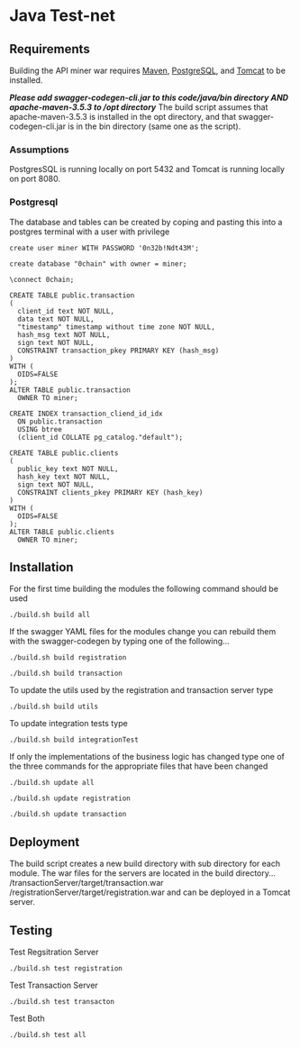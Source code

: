 # Java Test-net

## Requirements

Building the API miner war requires [Maven](https://maven.apache.org/), [PostgreSQL](https://www.postgresql.org), and [Tomcat](https://tomcat.apache.org) to be installed. 

***Please add swagger-codegen-cli.jar to this code/java/bin directory AND apache-maven-3.5.3 to /opt directory***
The build script assumes that apache-maven-3.5.3 is installed in the opt directory, and that swagger-codegen-cli.jar is in the bin directory (same one as the script).

### Assumptions

PostgresSQL is running locally on port 5432 and Tomcat is running locally on port 8080.

### Postgresql 

The database and tables can be created by coping and pasting this into a postgres terminal with a user with privilege
```
create user miner WITH PASSWORD '0n32b!Ndt43M';

create database "0chain" with owner = miner;

\connect 0chain;

CREATE TABLE public.transaction
(
  client_id text NOT NULL,
  data text NOT NULL,
  "timestamp" timestamp without time zone NOT NULL,
  hash_msg text NOT NULL,
  sign text NOT NULL,
  CONSTRAINT transaction_pkey PRIMARY KEY (hash_msg)
)
WITH (
  OIDS=FALSE
);
ALTER TABLE public.transaction
  OWNER TO miner;

CREATE INDEX transaction_cliend_id_idx
  ON public.transaction
  USING btree
  (client_id COLLATE pg_catalog."default");

CREATE TABLE public.clients
(
  public_key text NOT NULL,
  hash_key text NOT NULL,
  sign text NOT NULL,
  CONSTRAINT clients_pkey PRIMARY KEY (hash_key)
)
WITH (
  OIDS=FALSE
);
ALTER TABLE public.clients
  OWNER TO miner;
```

## Installation
For the first time building the modules the following command should be used
```
./build.sh build all
```

If the swagger YAML files for the modules change you can rebuild them with the swagger-codegen by typing one of the following...
```
./build.sh build registration

./build.sh build transaction
```

To update the utils used by the registration and transaction server type
```
./build.sh build utils
```

To update integration tests type
```
./build.sh build integrationTest
```

If only the implementations of the business logic has changed type one of the three commands for the appropriate files that have been changed
```
./build.sh update all

./build.sh update registration

./build.sh update transaction
```

## Deployment

The build script creates a new build directory with sub directory for each module.
The war files for the servers are located in the build directory...
	/transactionServer/target/transaction.war
	/registrationServer/target/registration.war
and can be deployed in a Tomcat server.

## Testing
Test Regsitration Server
```
./build.sh test registration
```

Test Transaction Server
```
./build.sh test transacton
```

Test Both
```
./build.sh test all
```
